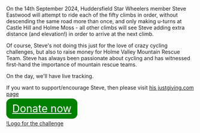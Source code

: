---
---

On the 14th September 2024, Huddersfield Star Wheelers member Steve Eastwood will attempt to ride each of the fifty climbs in order, without descending the same road more than once, and only making u-turns at Castle Hill and Holme Moss - all other climbs will see Steve adding extra distance (and elevation!) in order to arrive at the next climb.

Of course, Steve's not doing this just for the love of crazy cycling challenges, but also to raise money for Holme Valley Mountain Rescue Team.  Steve has always been passionate about cycling and has witnessed first-hand the importance of mountain rescue teams.

On the day, we'll have live tracking.

If you want to support/encourage Steve, then please visit [his justgiving.com page](https://www.justgiving.com/page/steven-eastwood-1714080967580)

<a href="https://www.justgiving.com/page/steven-eastwood-1714080967580" style="
    padding: 0.3em 0.5em;
    /* display: block; */
    border: 2px solid green;
    border-radius: 0.5em;
    background-color: green;
    color: white;
    font-size: 2em;
">Donate now</a>

[!Logo for the challenge](/assets/2020-challenge/logo.webp)